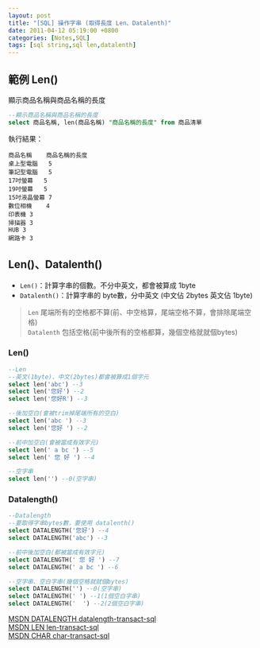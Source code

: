 ```yaml
---
layout: post
title: "[SQL] 操作字串 (取得長度 Len、Datalenth)"
date: 2011-04-12 05:19:00 +0800
categories: [Notes,SQL]
tags: [sql string,sql len,datalenth]
---
```


## 範例 Len()
顯示商品名稱與商品名稱的長度

```sql
--顯示商品名稱與商品名稱的長度
select 商品名稱, len(商品名稱) "商品名稱的長度" from 商品清單
```

執行結果：

```
商品名稱	商品名稱的長度
桌上型電腦	5
筆記型電腦	5
17吋螢幕	5
19吋螢幕	5
15吋液晶螢幕	7
數位相機	4
印表機	3
掃描器	3
HUB	3
網路卡	3
```

## Len()、Datalenth()

- `Len()`：計算字串的個數。不分中英文，都會被算成 1byte
- `Datalenth()`：計算字串的 byte數，分中英文 (中文佔 2bytes 英文佔 1byte)

> `Len` 尾端所有的空格都不算(前、中空格算，尾端空格不算，會排除尾端空格)      
> `Datalenth` 包括空格(前中後所有的空格都算，幾個空格就就個bytes)


### Len()

```sql
--Len
--英文(1byte)、中文(2bytes)都會被算成1個字元
select len('abc') --3
select len('您好') --2
select len('您好R') --3

--後加空白(會被trim掉尾端所有的空白)
select len('abc ') --3
select len('您好 ') --2

--前中加空白(會被當成有效字元)
select len(' a bc ') --5
select len(' 您 好 ') --4

--空字串
select len('') --0(空字串)
```

### Datalength()

```sql
--Datalength
--要取得字串bytes數，要使用 datalenth()
select DATALENGTH('您好') --4
select DATALENGTH('abc') --3

--前中後加空白(都被當成有效字元)
select DATALENGTH(' 您 好 ') --7
select DATALENGTH(' a bc ') --6

--空字串、空白字串(幾個空格就就個bytes)
select DATALENGTH('') --0(空字串)
select DATALENGTH(' ') --1(1個空白字串)
select DATALENGTH('  ') --2(2個空白字串)
```


[MSDN DATALENGTH datalength-transact-sql](https://learn.microsoft.com/zh-tw/sql/t-sql/functions/datalength-transact-sql?view=sql-server-ver16)     
[MSDN LEN len-transact-sql](https://learn.microsoft.com/zh-tw/sql/t-sql/functions/len-transact-sql?view=sql-server-ver16)        
[MSDN CHAR char-transact-sql](https://learn.microsoft.com/zh-tw/sql/t-sql/functions/char-transact-sql?view=sql-server-ver16)